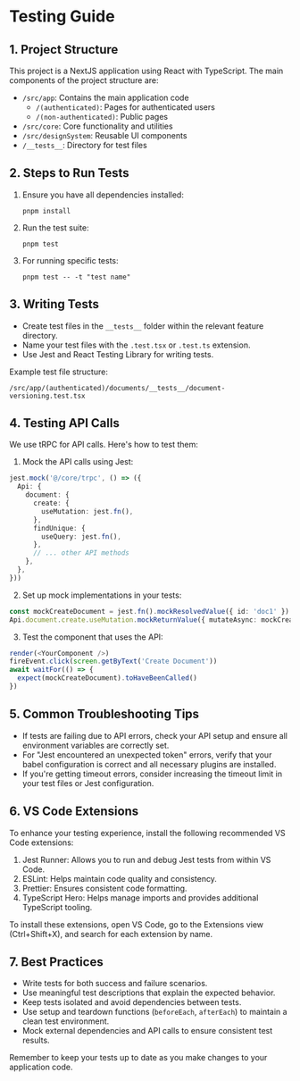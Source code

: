 # Testing Guide

## 1. Project Structure

This project is a NextJS application using React with TypeScript. The main components of the project structure are:

- `/src/app`: Contains the main application code
  - `/(authenticated)`: Pages for authenticated users
  - `/(non-authenticated)`: Public pages
- `/src/core`: Core functionality and utilities
- `/src/designSystem`: Reusable UI components
- `/__tests__`: Directory for test files

## 2. Steps to Run Tests

1. Ensure you have all dependencies installed:
   ```
   pnpm install
   ```

2. Run the test suite:
   ```
   pnpm test
   ```

3. For running specific tests:
   ```
   pnpm test -- -t "test name"
   ```

## 3. Writing Tests

- Create test files in the `__tests__` folder within the relevant feature directory.
- Name your test files with the `.test.tsx` or `.test.ts` extension.
- Use Jest and React Testing Library for writing tests.

Example test file structure:
```
/src/app/(authenticated)/documents/__tests__/document-versioning.test.tsx
```

## 4. Testing API Calls

We use tRPC for API calls. Here's how to test them:

1. Mock the API calls using Jest:

```typescript
jest.mock('@/core/trpc', () => ({
  Api: {
    document: {
      create: {
        useMutation: jest.fn(),
      },
      findUnique: {
        useQuery: jest.fn(),
      },
      // ... other API methods
    },
  },
}))
```

2. Set up mock implementations in your tests:

```typescript
const mockCreateDocument = jest.fn().mockResolvedValue({ id: 'doc1' })
Api.document.create.useMutation.mockReturnValue({ mutateAsync: mockCreateDocument })
```

3. Test the component that uses the API:

```typescript
render(<YourComponent />)
fireEvent.click(screen.getByText('Create Document'))
await waitFor(() => {
  expect(mockCreateDocument).toHaveBeenCalled()
})
```

## 5. Common Troubleshooting Tips

- If tests are failing due to API errors, check your API setup and ensure all environment variables are correctly set.
- For "Jest encountered an unexpected token" errors, verify that your babel configuration is correct and all necessary plugins are installed.
- If you're getting timeout errors, consider increasing the timeout limit in your test files or Jest configuration.

## 6. VS Code Extensions

To enhance your testing experience, install the following recommended VS Code extensions:

1. Jest Runner: Allows you to run and debug Jest tests from within VS Code.
2. ESLint: Helps maintain code quality and consistency.
3. Prettier: Ensures consistent code formatting.
4. TypeScript Hero: Helps manage imports and provides additional TypeScript tooling.

To install these extensions, open VS Code, go to the Extensions view (Ctrl+Shift+X), and search for each extension by name.

## 7. Best Practices

- Write tests for both success and failure scenarios.
- Use meaningful test descriptions that explain the expected behavior.
- Keep tests isolated and avoid dependencies between tests.
- Use setup and teardown functions (`beforeEach`, `afterEach`) to maintain a clean test environment.
- Mock external dependencies and API calls to ensure consistent test results.

Remember to keep your tests up to date as you make changes to your application code.
